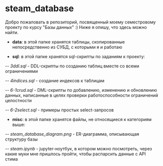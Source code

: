 # steam_database
Добро пожаловать в репозиторий, посвященный моему семестровому проекту по курсу "Базы данных" :) Ниже я опишу, что здесь можно найти.

- **data**: в этой папке хранятся таблицы, скопированные непосредственно из СУБД, с которыми я и работаю

- **sql**: в этой папке хранятся sql-скрипты по заданиям к проекту:

-- *3ddl.sql* - DDL-скрипты по созданию таблиц вместе со всеми ограничениями

-- *4indices.sql* - создание индексов к таблицам

-- *6-1crud.sql* - DML-скрипты по добавлению, изменению и обновлению данных, написанные в целях проверки работоспособности ограничений целостности

-- *6-2select.sql* - примеры простых select-запросов

- **misc**: в этой папке хранятся файлы, не относящиеся к категориям выше:

-- *steam_database_diagram.png* - ER-диаграмма, описывающая структуру базы

-- *steam.ipynb* - jupyter-ноутбук, в котором можно посмотреть, через какие муки мне пришлось пройти, чтобы распарсить данные с API стима